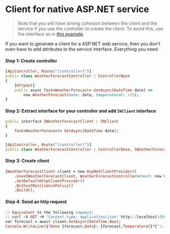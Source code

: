 # Client for native ASP.NET service
> Note that you will have strong cohesion between the client and the service if you use the controller to create the client. 
> To avoid this, use the interface as in [this example](././asp-net-service).

If you want to generate a client for a ASP.NET web service, then you don't even have to add attributes to the service interface. Everything you need:

#### Step 1: Create controller
```ruby
[ApiController, Route("[controller]")]
public class WeatherForecastController : ControllerBase
{
    [HttpGet]
    public async Task<WeatherForecast> GetAsync(DateTime date) =>
        new WeatherForecast(date: date, temperatureC: -25);
}
```

#### Step 2: Extract interface for your controller and add `INClient` interface
```ruby
public interface IWeatherForecastClient : INClient
{
    Task<WeatherForecast> GetAsync(DateTime date);
}

[ApiController, Route("[controller]")]
public class WeatherForecastController : ControllerBase, IWeatherForecastClient { ... }
```

#### Step 3: Create client
```ruby
IWeatherForecastClient client = new AspNetClientProvider()
    .Use<IWeatherForecastClient, WeatherForecastController>(host: new Uri("http://localhost:8080"))
    .SetDefaultHttpClientProvider()
    .WithoutResiliencePolicy()
    .Build();
```

#### Step 4: Send an http request
```ruby
// Equivalent to the following request: 
// curl -X GET -H "Content-type: application/json" http://localhost:8080/WeatherForecast?date=2021-03-13T00:15Z
var forecast = await client.GetAsync(DateTime.Now);
Console.WriteLine($"Date {forecast.Date}: {forecast.TemperatureC}°C");
```
 
